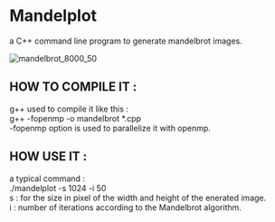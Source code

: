 # Mandelplot
a C++ command line program to generate mandelbrot images.

  ![mandelbrot_8000_50](https://user-images.githubusercontent.com/84465552/218670477-5d80f7e5-6488-4e05-95cb-c8f3096cac2a.jpeg)

## HOW TO COMPILE IT :
g++ used to compile it like this :   </br>
g++ -fopenmp -o mandelbrot *.cpp  </br>
-fopenmp option is used to parallelize it with openmp.

## HOW USE IT :
a typical command : </br>
./mandelplot -s 1024 -i 50 </br>
s : for the size in pixel of the width and height of the enerated image. </br>
i : number of iterations according to the Mandelbrot algorithm.

